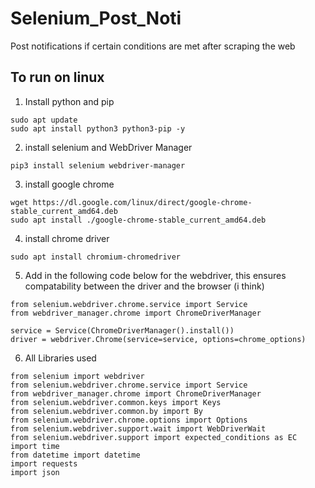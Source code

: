 # Selenium_Post_Noti
Post notifications if certain conditions are met after scraping the web


## To run on linux

1. Install python and pip
```
sudo apt update
sudo apt install python3 python3-pip -y

```

2. install selenium and WebDriver Manager
```
pip3 install selenium webdriver-manager
```

3. install google chrome
```
wget https://dl.google.com/linux/direct/google-chrome-stable_current_amd64.deb
sudo apt install ./google-chrome-stable_current_amd64.deb
```

4. install chrome driver
```
sudo apt install chromium-chromedriver
```

5. Add in the following code below for the webdriver, this ensures compatability between the driver and the browser (i think)
```
from selenium.webdriver.chrome.service import Service
from webdriver_manager.chrome import ChromeDriverManager

service = Service(ChromeDriverManager().install())
driver = webdriver.Chrome(service=service, options=chrome_options)
```

6. All Libraries used
```
from selenium import webdriver
from selenium.webdriver.chrome.service import Service
from webdriver_manager.chrome import ChromeDriverManager
from selenium.webdriver.common.keys import Keys
from selenium.webdriver.common.by import By
from selenium.webdriver.chrome.options import Options
from selenium.webdriver.support.wait import WebDriverWait
from selenium.webdriver.support import expected_conditions as EC
import time
from datetime import datetime
import requests
import json
```
